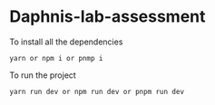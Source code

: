 # Daphnis-lab-assessment

To install all the dependencies

```
yarn or npm i or pnmp i
```

To run the project

 ```
yarn run dev or npm run dev or pnpm run dev
```

